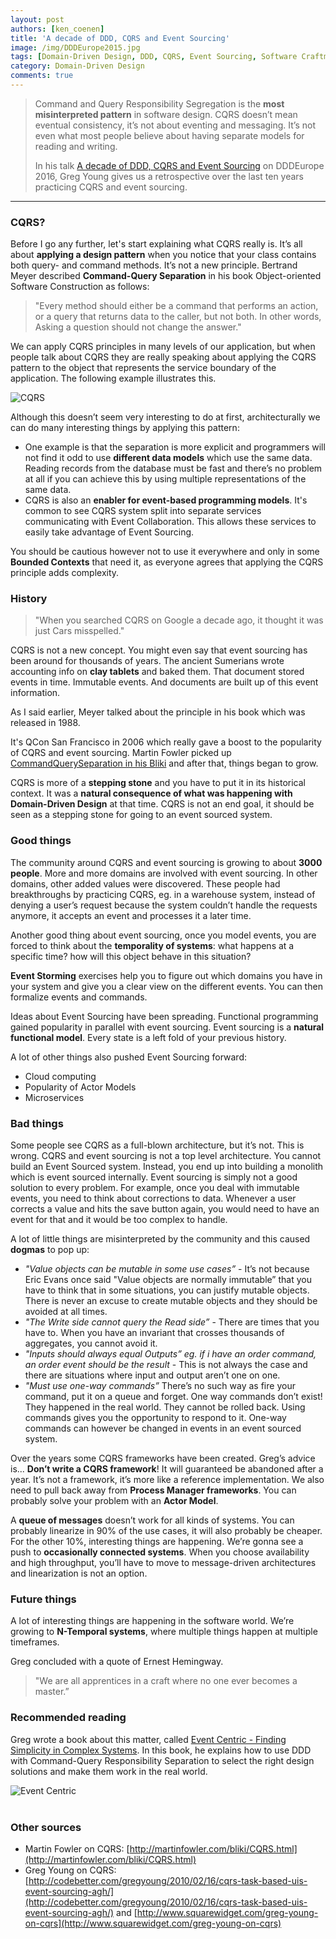 ```yaml
---
layout: post
authors: [ken_coenen]
title: 'A decade of DDD, CQRS and Event Sourcing'
image: /img/DDDEurope2015.jpg
tags: [Domain-Driven Design, DDD, CQRS, Event Sourcing, Software Craftmanship]
category: Domain-Driven Design
comments: true
---
```


> Command and Query Responsibility Segregation is the **most misinterpreted pattern** in software design. CQRS doesn’t mean eventual consistency, it’s not about eventing and messaging. It’s not even what most people believe about having separate models for reading and writing.
>
> In his talk [A decade of DDD, CQRS and Event Sourcing](http://dddeurope.com/2016/greg-young.html) on DDDEurope 2016, Greg Young gives us a retrospective over the last ten years practicing CQRS and event sourcing.

----------

### CQRS?

Before I go any further, let's start explaining what CQRS really is. It’s all about **applying a design pattern** when you notice that your class contains both query- and command methods. It’s not a new principle. Bertrand Meyer described **Command-Query Separation** in his book Object-oriented Software Construction as follows:

> "Every method should either be a command that performs an action, or a query that returns data to the caller, but not both. In other words, Asking a question should not change the answer."

We can apply CQRS principles in many levels of our application, but when people talk about CQRS they are really speaking about applying the CQRS pattern to the object that represents the service boundary of the application. The following example illustrates this.

<img class="image fit" src="{{ '/img/cqrs/customerservice.png' | prepend: site.baseurl }}" alt="CQRS" />

Although this doesn’t seem very interesting to do at first, architecturally we can do many interesting things by applying this pattern:

 - One example is that the separation is more explicit and programmers will not find it odd to use **different data models** which use the same data. Reading records from the database must be fast and there’s no problem at all if you can achieve this by using multiple representations of the same data.
 - CQRS is also an **enabler for event-based programming models**. It's common to see CQRS system split into separate services communicating with Event Collaboration. This allows these services to easily take advantage of Event Sourcing.

You should be cautious however not to use it everywhere and only in some **Bounded Contexts** that need it, as everyone agrees that applying the CQRS principle adds complexity.

### History

> "When you searched CQRS on Google a decade ago, it thought it was just Cars misspelled."

CQRS is not a new concept. You might even say that event sourcing has been around for thousands of years. The ancient Sumerians wrote accounting info on **clay tablets** and baked them. That document stored events in time. Immutable events. And documents are built up of this event information.

As I said earlier, Meyer talked about the principle in his book which was released in 1988.

It's QCon San Francisco in 2006 which really gave a boost to the popularity of CQRS and event sourcing. Martin Fowler picked up [CommandQuerySeparation in his Bliki](http://martinfowler.com/bliki/CommandQuerySeparation.html) and after that, things began to grow.

CQRS is more of a **stepping stone** and you have to put it in its historical context. It was a **natural consequence of what was happening with Domain-Driven Design** at that time. CQRS is not an end goal, it should be seen as a stepping stone for going to an event sourced system.

### Good things

The community around CQRS and event sourcing is growing to about **3000 people**. More and more domains are involved with event sourcing. In other domains, other added values were discovered. These people had breakthroughs by practicing CQRS, eg. in a warehouse system, instead of denying a user’s request because the system couldn’t handle the requests anymore, it accepts an event and processes it a later time.

Another good thing about event sourcing, once you model events, you are forced to think about the **temporality of systems**: what happens at a specific time? how will this object behave in this situation?

**Event Storming** exercises help you to figure out which domains you have in your system and give you a clear view on the different events. You can then formalize events and commands.

Ideas about Event Sourcing have been spreading. Functional programming gained popularity in parallel with event sourcing. Event sourcing is a **natural functional model**. Every state is a left fold of your previous history.

A lot of other things also pushed Event Sourcing forward:

 - Cloud computing
 - Popularity of Actor Models
 - Microservices

### Bad things

Some people see CQRS as a full-blown architecture, but it’s not. This is wrong. CQRS and event sourcing is not a top level architecture. You cannot build an Event Sourced system. Instead, you end up into building a monolith which is event sourced internally. Event sourcing is simply not a good solution to every problem. For example, once you deal with immutable events, you need to think about corrections to data. Whenever a user corrects a value and hits the save button again, you would need to have an event for that and it would be too complex to handle.

A lot of little things are misinterpreted by the community and this caused **dogmas** to pop up:

 - *"Value objects can be mutable in some use cases”* - It’s not because Eric Evans once said "Value objects are normally immutable” that you have to think that in some situations, you can justify mutable objects. There is never an excuse to create mutable objects and they should be avoided at all times.
 - *"The Write side cannot query the Read side”* - There are times that you have to. When you have an invariant that crosses thousands of aggregates, you cannot avoid it.
 - *"Inputs should always equal Outputs” eg. if i have an order command, an order event should be the result* - This is not always the case and there are situations where input and output aren’t one on one.
 - *"Must use one-way commands”* There’s no such way as fire your command, put it on a queue and forget. One way commands don’t exist! They happened in the real world. They cannot be rolled back. Using commands gives you the opportunity to respond to it. One-way commands can however be changed in events in an event sourced system.

Over the years some CQRS frameworks have been created. Greg’s advice is... **Don’t write a CQRS framework**! It will guaranteed be abandoned after a year. It’s not a framework, it’s more like a reference implementation. We also need to pull back away from **Process Manager frameworks**. You can probably solve your problem with an **Actor Model**.

A **queue of messages** doesn’t work for all kinds of systems. You can probably linearize in 90% of the use cases, it will also probably be cheaper. For the other 10%, interesting things are happening. We’re gonna see a push to **occasionally connected systems**. When you choose availability and high throughput, you’ll have to move to message-driven architectures and linearization is not an option.

### Future things

A lot of interesting things are happening in the software world. We’re growing to **N-Temporal systems**, where multiple things happen at multiple timeframes.

Greg concluded with a quote of Ernest Hemingway.

>"We are all apprentices in a craft where no one ever becomes a master.”

### Recommended reading

Greg wrote a book about this matter, called [Event Centric - Finding Simplicity in Complex Systems](http://www.amazon.com/Event-Centric-Simplicity-Addison-Wesley-Signature/dp/0321768221). In this book, he explains how to use DDD with Command-Query Responsibility Separation to select the right design solutions and make them work in the real world.

<img class="image fit" src="{{ '/img/cqrs/event-centric.png' | prepend: site.baseurl }}" alt="Event Centric" />
<br/>
<br/>

### Other sources

 - Martin Fowler on CQRS: [http://martinfowler.com/bliki/CQRS.html](http://martinfowler.com/bliki/CQRS.html)
 - Greg Young on CQRS: [http://codebetter.com/gregyoung/2010/02/16/cqrs-task-based-uis-event-sourcing-agh/](http://codebetter.com/gregyoung/2010/02/16/cqrs-task-based-uis-event-sourcing-agh/) and [http://www.squarewidget.com/greg-young-on-cqrs](http://www.squarewidget.com/greg-young-on-cqrs)